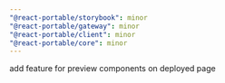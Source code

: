 ```yaml
---
"@react-portable/storybook": minor
"@react-portable/gateway": minor
"@react-portable/client": minor
"@react-portable/core": minor
---
```


add feature for preview components on deployed page
